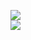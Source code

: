 [![](https://img.shields.io/badge/Made%20With-Github%20Spray-lightgrey.svg?style=for-the-badge&logo=github)](https://github.com/Annihil/github-spray#4082)  
[![](https://i.imgur.com/2DrTn0Z.gif)](https://github.com/Annihil/github-spray)